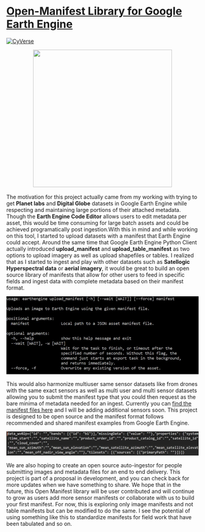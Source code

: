 # [Open-Manifest Library for Google Earth Engine](https://samapriya.github.io/open-manifest)

[![CyVerse](https://img.shields.io/badge/SupportedBy-CyVerse-blue.svg)](https://www.cyverse.org/)

<p align="center">
  <img width="364" height="360" src="https://i.imgur.com/NSe8FwY.png">
</p>

The motivation for this project actually came from my working with trying to get **Planet labs** and **Digital Globe** datasets in Google Earth Engine while respecting and maintaining large portions of their attached metadata. Though the **Earth Engine Code Editor** allows users to edit metadata per asset, this would be time consuming for large batch assets and could be achieved programatically post ingestion.With this in mind and while working on this tool, I started to upload datasets with a manifest that Earth Engine could accept.
Around the same time that Google Earth Engine Python Client actually introduced **upload_manifest** and **upload_table_manifest** as two options to upload imagery as well as upload shapefiles or tables. I realized that as I started to ingest and play with other datasets such as **Satellogic Hyperspectral data** or **aerial imagery**, it would be great to build an open source library of manifests that allow for other users to feed in specific fields and ingest data with complete metadata based on their manifest format.

![EE Manifest](docs/images/ee_upload_manifest.jpg)

This would also harmonize multiuser same sensor datasets like from drones with the same exact sensors as well as multi user and multi sensor datasets allowing you to submit the manifest type that you could then request as the bare minima of metadata needed for an ingest. Currently you can [find the manifest files here](https://github.com/samapriya/open-manifest/tree/master/manifest%20lib) and I will be adding additional sensors soon. This project is designed to be open source and the manifest format follows recommended and shared manifest examples from Google Earth Engine.

![Example Manifest](docs/images/example_manifest.jpg)

We are also hoping to create an open source auto-ingestor for people submitting images and metadata files for an end to end delivery. This project is part of a proposal in development, and you can check back for more updates when we have something to share. We hope that in the future, this Open Manifest library will be user contributed and will continue to grow as users add more sensor manifests or collaborate with us to build your first manifest. For now, this is exploring only image manifests and not table manifests but can be modified to do the same. I see the potential of using something like this to standardize manifests for field work that have been tabulated and so on.
